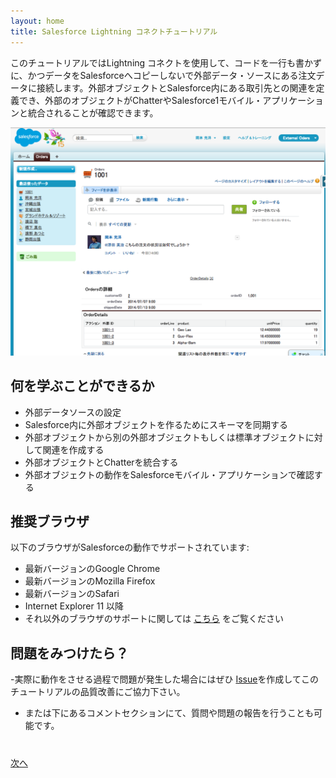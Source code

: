 ```yaml
---
layout: home
title: Salesforce Lightning コネクトチュートリアル
---
```

このチュートリアルではLightning コネクトを使用して、コードを一行も書かずに、かつデータをSalesforceへコピーしないで外部データ・ソースにある注文データに接続します。外部オブジェクトとSalesforce内にある取引先との関連を定義でき、外部のオブジェクトがChatterやSalesforce1モバイル・アプリケーションと統合されることが確認できます。

<div style="text-align:center"><img src="images/order-page.png" style="border:none;"/></div>

## 何を学ぶことができるか

- 外部データソースの設定
- Salesforce内に外部オブジェクトを作るためにスキーマを同期する
- 外部オブジェクトから別の外部オブジェクトもしくは標準オブジェクトに対して関連を作成する
- 外部オブジェクトとChatterを統合する
- 外部オブジェクトの動作をSalesforceモバイル・アプリケーションで確認する


## 推奨ブラウザ

以下のブラウザがSalesforceの動作でサポートされています:

- 最新バージョンのGoogle Chrome
- 最新バージョンのMozilla Firefox
- 最新バージョンのSafari
- Internet Explorer 11 以降
- それ以外のブラウザのサポートに関しては <a href="https://help.salesforce.com/apex/HTViewHelpDoc?id=getstart_browser_overview.htm" target="_blank">こちら</a> をご覧ください

## 問題をみつけたら？

-実際に動作をさせる過程で問題が発生した場合にはぜひ <a href="https://github.com/salesforcedevelopersjapan/lightning-connect-tutorial/issues" target="_blank">Issue</a>を作成してこのチュートリアルの品質改善にご協力下さい。
- または下にあるコメントセクションにて、質問や問題の報告を行うことも可能です。

<div class="row" style="margin-top:40px;">
<div class="col-sm-12">
<a href="create-developer-edition.html" class="btn btn-default pull-right">次へ <i class="glyphicon glyphicon-chevron-right"></i></a>
</div>
</div>
